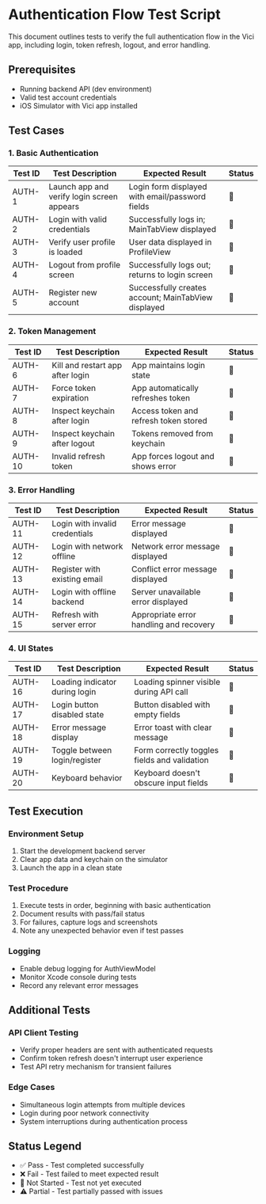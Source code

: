 # Authentication Flow Test Script

This document outlines tests to verify the full authentication flow in the Vici app, including login, token refresh, logout, and error handling.

## Prerequisites
- Running backend API (dev environment)
- Valid test account credentials
- iOS Simulator with Vici app installed

## Test Cases

### 1. Basic Authentication

| Test ID | Test Description | Expected Result | Status |
|---------|-----------------|-----------------|--------|
| AUTH-1 | Launch app and verify login screen appears | Login form displayed with email/password fields | 🔄 |
| AUTH-2 | Login with valid credentials | Successfully logs in; MainTabView displayed | 🔄 |
| AUTH-3 | Verify user profile is loaded | User data displayed in ProfileView | 🔄 |
| AUTH-4 | Logout from profile screen | Successfully logs out; returns to login screen | 🔄 |
| AUTH-5 | Register new account | Successfully creates account; MainTabView displayed | 🔄 |

### 2. Token Management

| Test ID | Test Description | Expected Result | Status |
|---------|-----------------|-----------------|--------|
| AUTH-6 | Kill and restart app after login | App maintains login state | 🔄 |
| AUTH-7 | Force token expiration | App automatically refreshes token | 🔄 |
| AUTH-8 | Inspect keychain after login | Access token and refresh token stored | 🔄 |
| AUTH-9 | Inspect keychain after logout | Tokens removed from keychain | 🔄 |
| AUTH-10 | Invalid refresh token | App forces logout and shows error | 🔄 |

### 3. Error Handling

| Test ID | Test Description | Expected Result | Status |
|---------|-----------------|-----------------|--------|
| AUTH-11 | Login with invalid credentials | Error message displayed | 🔄 |
| AUTH-12 | Login with network offline | Network error message displayed | 🔄 |
| AUTH-13 | Register with existing email | Conflict error message displayed | 🔄 |
| AUTH-14 | Login with offline backend | Server unavailable error displayed | 🔄 |
| AUTH-15 | Refresh with server error | Appropriate error handling and recovery | 🔄 |

### 4. UI States

| Test ID | Test Description | Expected Result | Status |
|---------|-----------------|-----------------|--------|
| AUTH-16 | Loading indicator during login | Loading spinner visible during API call | 🔄 |
| AUTH-17 | Login button disabled state | Button disabled with empty fields | 🔄 |
| AUTH-18 | Error message display | Error toast with clear message | 🔄 |
| AUTH-19 | Toggle between login/register | Form correctly toggles fields and validation | 🔄 |
| AUTH-20 | Keyboard behavior | Keyboard doesn't obscure input fields | 🔄 |

## Test Execution

### Environment Setup
1. Start the development backend server
2. Clear app data and keychain on the simulator
3. Launch the app in a clean state

### Test Procedure
1. Execute tests in order, beginning with basic authentication
2. Document results with pass/fail status
3. For failures, capture logs and screenshots
4. Note any unexpected behavior even if test passes

### Logging
- Enable debug logging for AuthViewModel
- Monitor Xcode console during tests
- Record any relevant error messages

## Additional Tests

### API Client Testing
- Verify proper headers are sent with authenticated requests
- Confirm token refresh doesn't interrupt user experience
- Test API retry mechanism for transient failures

### Edge Cases
- Simultaneous login attempts from multiple devices
- Login during poor network connectivity
- System interruptions during authentication process

## Status Legend
- ✅ Pass - Test completed successfully
- ❌ Fail - Test failed to meet expected result
- 🔄 Not Started - Test not yet executed
- ⚠️ Partial - Test partially passed with issues 